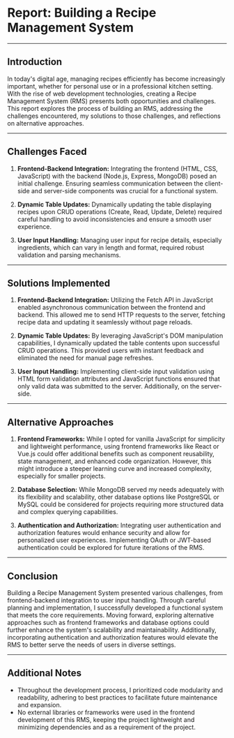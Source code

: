 
# Report: Building a Recipe Management System

---

## Introduction

In today's digital age, managing recipes efficiently has become increasingly important, whether for personal use or in a professional kitchen setting. With the rise of web development technologies, creating a Recipe Management System (RMS) presents both opportunities and challenges. This report explores the process of building an RMS, addressing the challenges encountered, my solutions to those challenges, and reflections on alternative approaches.

---

## Challenges Faced

1. **Frontend-Backend Integration:** Integrating the frontend (HTML, CSS, JavaScript) with the backend (Node.js, Express, MongoDB) posed an initial challenge. Ensuring seamless communication between the client-side and server-side components was crucial for a functional system.

2. **Dynamic Table Updates:** Dynamically updating the table displaying recipes upon CRUD operations (Create, Read, Update, Delete) required careful handling to avoid inconsistencies and ensure a smooth user experience.

3. **User Input Handling:** Managing user input for recipe details, especially ingredients, which can vary in length and format, required robust validation and parsing mechanisms.

---

## Solutions Implemented

1. **Frontend-Backend Integration:** Utilizing the Fetch API in JavaScript enabled asynchronous communication between the frontend and backend. This allowed me to send HTTP requests to the server, fetching recipe data and updating it seamlessly without page reloads.

2. **Dynamic Table Updates:** By leveraging JavaScript's DOM manipulation capabilities, I dynamically updated the table contents upon successful CRUD operations. This provided users with instant feedback and eliminated the need for manual page refreshes.

3. **User Input Handling:** Implementing client-side input validation using HTML form validation attributes and JavaScript functions ensured that only valid data was submitted to the server. Additionally, on the server-side.

---

## Alternative Approaches

1. **Frontend Frameworks:** While I opted for vanilla JavaScript for simplicity and lightweight performance, using frontend frameworks like React or Vue.js could offer additional benefits such as component reusability, state management, and enhanced code organization. However, this might introduce a steeper learning curve and increased complexity, especially for smaller projects.

2. **Database Selection:** While MongoDB served my needs adequately with its flexibility and scalability, other database options like PostgreSQL or MySQL could be considered for projects requiring more structured data and complex querying capabilities.

3. **Authentication and Authorization:** Integrating user authentication and authorization features would enhance security and allow for personalized user experiences. Implementing OAuth or JWT-based authentication could be explored for future iterations of the RMS.

---

## Conclusion

Building a Recipe Management System presented various challenges, from frontend-backend integration to user input handling. Through careful planning and implementation, I successfully developed a functional system that meets the core requirements. Moving forward, exploring alternative approaches such as frontend frameworks and database options could further enhance the system's scalability and maintainability. Additionally, incorporating authentication and authorization features would elevate the RMS to better serve the needs of users in diverse settings.

---

## Additional Notes

- Throughout the development process, I prioritized code modularity and readability, adhering to best practices to facilitate future maintenance and expansion.
- No external libraries or frameworks were used in the frontend development of this RMS, keeping the project lightweight and minimizing dependencies and as a requirement of the project.
